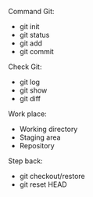 Command Git: 
- git init
- git status
- git add 
- git commit

Check Git: 
- git log
- git show <id commit>
- git diff

Work place: 
- Working directory
- Staging area
- Repository

Step back: 
- git checkout/restore <file>
- git reset HEAD <file>
